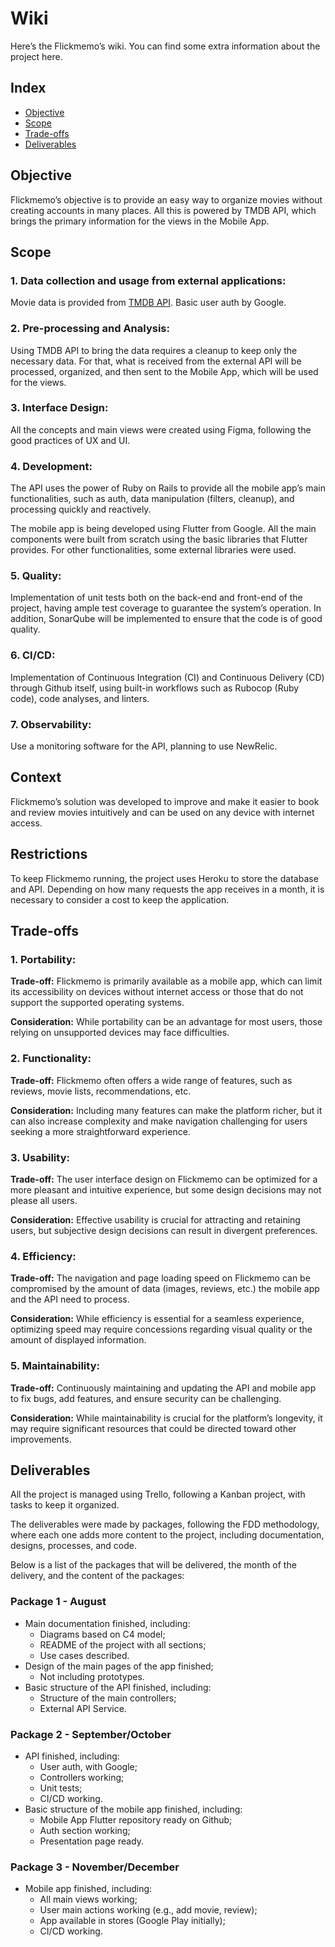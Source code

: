 # Wiki

Here’s the Flickmemo’s wiki. You can find some extra information about the project here. 

## Index

* [Objective](#objetive)
* [Scope](#scope)
* [Trade-offs](#trade-offs)
* [Deliverables](#deliverables)

## Objective

Flickmemo’s objective is to provide an easy way to organize movies without creating accounts in many places. All this is powered by TMDB API, which brings the primary information for the views in the Mobile App.

## Scope

### **1. Data collection and usage from external applications:**

Movie data is provided from [TMDB API](https://developer.themoviedb.org/reference/intro/getting-started). Basic user auth by Google.

### **2. Pre-processing and Analysis:**

Using TMDB API to bring the data requires a cleanup to keep only the necessary data. For that, what is received from the external API will be processed, organized, and then sent to the Mobile App, which will be used for the views.

### **3. Interface Design:**

All the concepts and main views were created using Figma, following the good practices of UX and UI.

### **4. Development:**

The API uses the power of Ruby on Rails to provide all the mobile app’s main functionalities, such as auth, data manipulation (filters, cleanup), and processing quickly and reactively.

The mobile app is being developed using Flutter from Google. All the main components were built from scratch using the basic libraries that Flutter provides. For other functionalities, some external libraries were used.

### **5. Quality:**

Implementation of unit tests both on the back-end and front-end of the project, having ample test coverage to guarantee the system’s operation. In addition, SonarQube will be implemented to ensure that the code is of good quality.

### **6. CI/CD:**

Implementation of Continuous Integration (CI) and Continuous Delivery (CD) through Github itself, using built-in workflows such as Rubocop (Ruby code), code analyses, and linters. 

### **7. Observability:**

Use a monitoring software for the API, planning to use NewRelic.

## Context

Flickmemo’s solution was developed to improve and make it easier to book and review movies intuitively and can be used on any device with internet access.

## Restrictions

To keep Flickmemo running, the project uses Heroku to store the database and API. Depending on how many requests the app receives in a month, it is necessary to consider a cost to keep the application.

## Trade-offs

### 1. Portability:

**Trade-off:** Flickmemo is primarily available as a mobile app, which can limit its accessibility on devices without internet access or those that do not support the supported operating systems.

**Consideration:** While portability can be an advantage for most users, those relying on unsupported devices may face difficulties.

### 2. Functionality:

**Trade-off:** Flickmemo often offers a wide range of features, such as reviews, movie lists, recommendations, etc.

**Consideration:** Including many features can make the platform richer, but it can also increase complexity and make navigation challenging for users seeking a more straightforward experience.

### 3. Usability:

**Trade-off:** The user interface design on Flickmemo can be optimized for a more pleasant and intuitive experience, but some design decisions may not please all users.

**Consideration:** Effective usability is crucial for attracting and retaining users, but subjective design decisions can result in divergent preferences.

### 4. Efficiency:

**Trade-off:** The navigation and page loading speed on Flickmemo can be compromised by the amount of data (images, reviews, etc.) the mobile app and the API need to process.

**Consideration:** While efficiency is essential for a seamless experience, optimizing speed may require concessions regarding visual quality or the amount of displayed information.

### 5. Maintainability:

**Trade-off:** Continuously maintaining and updating the API and mobile app to fix bugs, add features, and ensure security can be challenging.

**Consideration:** While maintainability is crucial for the platform’s longevity, it may require significant resources that could be directed toward other improvements.

## Deliverables

All the project is managed using Trello, following a Kanban project, with tasks to keep it organized. 

The deliverables were made by packages, following the FDD methodology, where each one adds more content to the project, including documentation, designs, processes, and code.

Below is a list of the packages that will be delivered, the month of the delivery, and the content of the packages:

### Package 1 - August

* Main documentation finished, including:
  * Diagrams based on C4 model;
  * README of the project with all sections;
  * Use cases described.
* Design of the main pages of the app finished;
  * Not including prototypes.
* Basic structure of the API finished, including:
  * Structure of the main controllers;
  * External API Service.

### Package 2 - September/October

* API finished, including:
  * User auth, with Google;
  * Controllers working;
  * Unit tests;
  * CI/CD working.
* Basic structure of the mobile app finished, including:
  * Mobile App Flutter repository ready on Github;
  * Auth section working;
  * Presentation page ready.

### Package 3 - November/December

* Mobile app finished, including:
  * All main views working;
  * User main actions working (e.g., add movie, review);
  * App available in stores (Google Play initially);
  * CI/CD working.
  